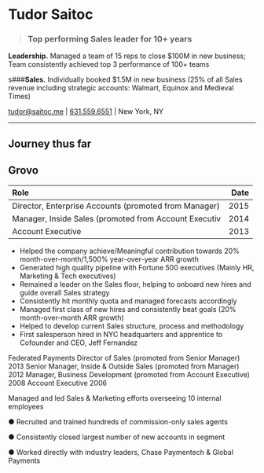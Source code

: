 # Tudor Saitoc

>### Top performing Sales leader for 10+ years

**Leadership.** Managed a team of 15 reps to close $100M in new business; Team consistently achieved top 3 performance of 100+ teams

s###**Sales.** Individually booked $1.5M in new business (25% of all Sales revenue including strategic accounts: Walmart, Equinox and Medieval Times)

[tudor@saitoc.me][email] | [631.559.6551][phone] | New York, NY

---

## Journey thus far

## **Grovo**
| Role | Date |
|:---|---:|
| Director, Enterprise Accounts (promoted from Manager) | 2015 |
| Manager, Inside Sales (promoted from Account Executiv | 2014 |
| Account Executive | 2013 |

- Helped the company achieve/Meaningful contribution towards 20% month-over-month/1,500% year-over-year ARR growth
- Generated high quality pipeline with Fortune 500 executives (Mainly HR, Marketing & Tech executives)
- Remained a leader on the Sales floor, helping to onboard new hires and guide overall Sales strategy
- Consistently hit monthly quota and managed forecasts accordingly
- Managed first class of new hires and consistently beat goals (20% month-over-month ARR growth)
- Helped to develop current Sales structure, process and methodology
- First salesperson hired in NYC headquarters and apprentice to Cofounder and CEO, Jeff Fernandez


Federated Payments
Director of Sales (promoted from Senior Manager)
2013
Senior Manager, Inside & Outside Sales (promoted from Manager)
2012
Manager, Business Development (promoted from Account Executive)
2008
Account Executive
2006

Managed and led Sales & Marketing efforts overseeing 10 internal employees

●	Recruited and trained hundreds of commission-only sales agents

●	Consistently closed largest number of new accounts in segment

●	Worked directly with industry leaders, Chase Paymentech & Global Payments



[avatar]: https://media.licdn.com/mpr/mpr/shrinknp_400_400/AAEAAQAAAAAAAAbDAAAAJDQ0YmZmYjAxLThiZmUtNDcyZi1iNjc4LTVmOTEzNzVjMWM1Ng.jpg
[homepage]: http://tudorsaitoc.com
[twitter]: https://twitter.com/tudorsaitoc
[twit]: http://cdn-careers.sstatic.net/careers/Img/icon-twitter.png?v=b1bd58ad2034
[email]: mailto:tudor@saitoc.me
[phone]: tel:+16315596551
